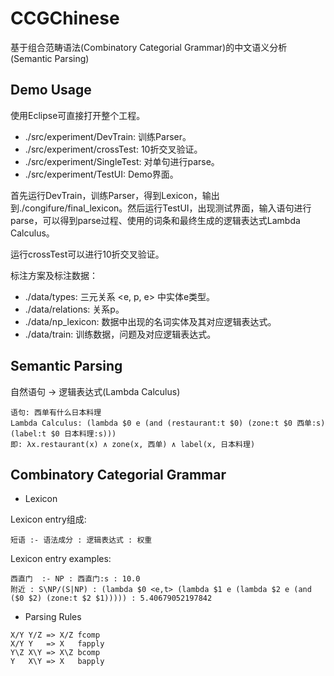 # CCGChinese

基于组合范畴语法(Combinatory Categorial Grammar)的中文语义分析(Semantic Parsing)
## Demo Usage

使用Eclipse可直接打开整个工程。

- ./src/experiment/DevTrain: 训练Parser。
- ./src/experiment/crossTest: 10折交叉验证。
- ./src/experiment/SingleTest: 对单句进行parse。
- ./src/experiment/TestUI: Demo界面。

首先运行DevTrain，训练Parser，得到Lexicon，输出到./congifure/final_lexicon。然后运行TestUI，出现测试界面，输入语句进行parse，可以得到parse过程、使用的词条和最终生成的逻辑表达式Lambda Calculus。

运行crossTest可以进行10折交叉验证。

标注方案及标注数据：

- ./data/types: 三元关系 <e, p, e> 中实体e类型。
- ./data/relations: 关系p。
- ./data/np_lexicon: 数据中出现的名词实体及其对应逻辑表达式。
- ./data/train: 训练数据，问题及对应逻辑表达式。



## Semantic Parsing
 
自然语句 -> 逻辑表达式(Lambda Calculus)
 
 ```
 语句: 西单有什么日本料理
 Lambda Calculus: (lambda $0 e (and (restaurant:t $0) (zone:t $0 西单:s) (label:t $0 日本料理:s)))
 即: λx.restaurant(x) ∧ zone(x, 西单) ∧ label(x, 日本料理)
 ```

## Combinatory Categorial Grammar

 - Lexicon
 
 Lexicon entry组成:
 
 ```
 短语 :- 语法成分 : 逻辑表达式 : 权重
 ```
 
 Lexicon entry examples:
 
 ```
 西直门  :- NP : 西直门:s : 10.0
 附近 : S\NP/(S|NP) : (lambda $0 <e,t> (lambda $1 e (lambda $2 e (and ($0 $2) (zone:t $2 $1))))) : 5.40679052197842
 ```
 
 - Parsing Rules
 
 ```
 X/Y Y/Z => X/Z fcomp
 X/Y Y   => X   fapply
 Y\Z X\Y => X\Z bcomp
 Y   X\Y => X   bapply
 ```